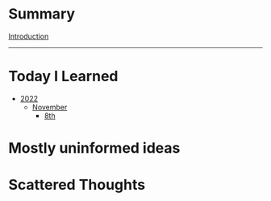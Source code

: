 # Summary

[Introduction](README.md)

-----------

# Today I Learned

- [2022]()
    - [November]()
        - [8th](til/2022/November/08-November-2022.md)

# Mostly uninformed ideas


# Scattered Thoughts